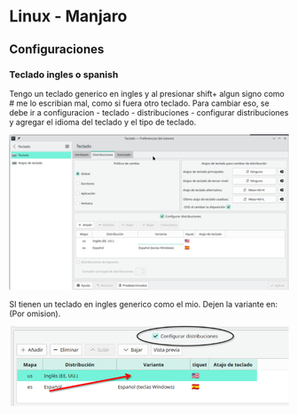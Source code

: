 # Linux - Manjaro


## Configuraciones
### Teclado ingles o spanish
Tengo un teclado generico en ingles y al presionar shift+ algun signo como # me lo escribian mal, como si fuera otro teclado. 
Para cambiar eso, se debe ir a configuracion - teclado - distribuciones - configurar distribuciones  y agregar el idioma del teclado y el tipo de teclado.

![dc7f0706ea5a790a617c3225e3d16843.png](../_resources/dc7f0706ea5a790a617c3225e3d16843-1.png)

SI tienen un teclado en ingles generico como el mio. Dejen la variante en: (Por omision).

![baad76fb4d53c878408ce67ec455bc7b.png](../_resources/baad76fb4d53c878408ce67ec455bc7b-1.png)
